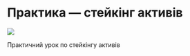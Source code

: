 # Практика — стейкінг активів

[![](https://img.youtube.com/vi/C3oO6mB5Tnw/0.jpg)](https://youtu.be/C3oO6mB5Tnw)

Практичний урок по стейкінгу активів
